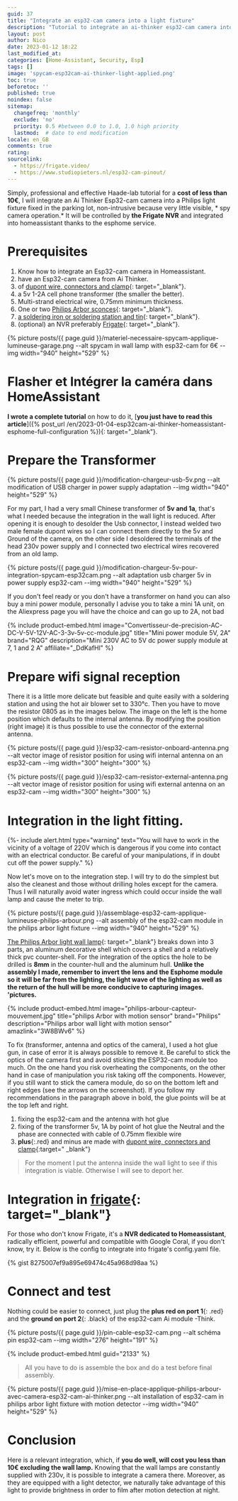 ```yaml
---
guid: 37
title: "Integrate an esp32-cam camera into a light fixture"
description: "Tutorial to integrate an ai-thinker esp32-cam camera into a garage light in spycam mode for less than 10€"
layout: post
author: Nico
date: 2023-01-12 18:22
last_modified_at: 
categories: [Home-Assistant, Security, Esp]
tags: []
image: 'spycam-esp32cam-ai-thinker-light-applied.png'
toc: true
beforetoc: ''
published: true
noindex: false
sitemap:
  changefreq: 'monthly'
  exclude: 'no'
  priority: 0.5 #between 0.0 to 1.0, 1.0 high priority
  lastmod:  # date to end modification
locale: en_GB
comments: true
rating:  
sourcelink:
  - https://frigate.video/
  - https://www.studiopieters.nl/esp32-cam-pinout/
---
```


Simply, professional and effective Haade-lab tutorial for a **cost of less than 10€**, I will integrate an Ai Thinker Esp32-cam camera into a Philips light fixture fixed in the parking lot, non-intrusive because very little visible, * spy camera operation.* It will be controlled by **the Frigate NVR** and integrated into homeassistant thanks to the esphome service.

# Prerequisites
1. Know how to integrate an Esp32-cam camera in Homeassistant.
2. have an Esp32-cam camera from Ai Thinker.
3. of [dupont wire, connectors and clamp](https://s.click.aliexpress.com/e/_DDtM9rZ){: target="_blank"}.
4. a 5v 1-2A cell phone transformer (the smaller the better).
5. Multi-strand electrical wire, 0.75mm minimum thickness.
6. One or two [Philips Arbor sconces](https://amzn.to/3W8BWv6){: target="_blank"}.
7. [a soldering iron or soldering station and tin](https://s.click.aliexpress.com/e/_DBNhnb1){: target="_blank"}.
8. (optional) an NVR preferably [Frigate](https://frigate.video/){: target="_blank"}.


{% picture posts/{{ page.guid }}/materiel-necessaire-spycam-applique-lumineuse-garage.png --alt spycam in wall lamp with esp32-cam for 6€ --img width="940" height="529" %}


# Flasher et Intégrer la caméra dans HomeAssistant

**I wrote a complete tutorial** on how to do it, [**you just have to read this article**]({% post_url /en/2023-01-04-esp32cam-ai-thinker-homeassistant-esphome-full-configuration %}){: target="_blank"}.

# Prepare the Transformer

{% picture posts/{{ page.guid }}/modification-chargeur-usb-5v.png --alt modification of USB charger in power supply adaptation --img width="940" height="529" %}

For my part, I had a very small Chinese transformer of **5v and 1a**, that's what I needed because the integration in the wall light is reduced. After opening it is enough to desolder the Usb connector, I instead welded two male female dupont wires so I can connect them directly to the 5v and Ground of the camera, on the other side I desoldered the terminals of the head 230v power supply and I connected two electrical wires recovered from an old lamp.

{% picture posts/{{ page.guid }}/modification-chargeur-5v-pour-integration-spycam-esp32cam.png --alt adaptation usb charger 5v in power supply esp32-cam --img width="940" height="529" %}

If you don't feel ready or you don't have a transformer on hand you can also buy a mini power module, personally I advise you to take a mini 1A unit, on the Aliexpress page you will have the choice and can go up to 2A, not bad

{% include product-embed.html image="Convertisseur-de-precision-AC-DC-V-5V-12V-AC-3-3v-5v-cc-module.jpg" title="Mini power module 5V, 2A" brand="RQG" description="Mini 230V AC to 5V dc power supply module at 7, 1 and 2 A" affiliate="_DdKafHl" %}

# Prepare wifi signal reception

There it is a little more delicate but feasible and quite easily with a soldering station and using the hot air blower set to 330°c. Then you have to move the resistor 0805 as in the images below. The image on the left is the home position which defaults to the internal antenna. By modifying the position (right image) it is thus possible to use the connector of the external antenna.

{% picture posts/{{ page.guid }}/esp32-cam-resistor-onboard-antenna.png --alt vector image of resistor position for using wifi internal antenna on an esp32-cam --img width="300" height="300" %}

{% picture posts/{{ page.guid }}/esp32-cam-resistor-external-antenna.png --alt vector image of resistor position for using wifi external antenna on an esp32-cam --img width="300" height="300" %}

# Integration in the light fitting.

{%- include alert.html type="warning" text="You will have to work in the vicinity of a voltage of 220V which is dangerous if you come into contact with an electrical conductor. Be careful of your manipulations, if in doubt cut off the power supply." %}

Now let's move on to the integration step. I will try to do the simplest but also the cleanest and those without drilling holes except for the camera. Thus I will naturally avoid water ingress which could occur inside the wall lamp and cause the meter to trip.

{% picture posts/{{ page.guid }}/assemblage-esp32-cam-applique-lumineuse-philips-arbour.png --alt assembly of the esp32-cam module in the philips arbor light fixture --img width="940" height="529" %}

[The Philips Arbor light wall lamp](https://amzn.to/3W8BWv6){: target="_blank"} breaks down into 3 parts, an aluminum decorative shell which covers a shell and a relatively thick pvc counter-shell. For the integration of the optics the hole to be drilled is **8mm** in the counter-hull and the aluminum hull.
**Unlike the assembly I made, remember to invert the lens and the Esphome module so it will be far from the lighting, the light wave of the lighting as well as the return of the hull will be more conducive to capturing images. 'pictures.**

{% include product-embed.html image="philips-arbour-capteur-mouvement.jpg" title="philips Arbor with motion sensor" brand="Philips" description="Philips arbor wall light with motion sensor" amazlink="3W8BWv6" %}

To fix (transformer, antenna and optics of the camera), I used a hot glue gun, in case of error it is always possible to remove it. Be careful to stick the optics of the camera first and avoid sticking the ESP32-cam module too much. On the one hand you risk overheating the components, on the other hand in case of manipulation you risk taking off the components. However, if you still want to stick the camera module, do so on the bottom left and right edges (see the arrows on the screenshot). If you follow my recommendations in the paragraph above in bold, the glue points will be at the top left and right.

1. fixing the esp32-cam and the antenna with hot glue
2. fixing of the transformer 5v, 1A by point of hot glue the Neutral and the phase are connected with cable of 0.75mm flexible wire
3. **plus**{:.red} and minus are made with [dupont wire, connectors and clamp](https://s.click.aliexpress.com/e/_DDtM9rZ){:target=" _blank"}

> For the moment I put the antenna inside the wall light to see if this integration is viable. Otherwise I will see to deport her.

# Integration in [frigate](https://frigate.video/){: target="_blank"}

For those who don't know Frigate, it's a **NVR dedicated to Homeassistant**, radically efficient, powerful and compatible with Google Coral, if you don't know, try it. Below is the config to integrate into frigate's config.yaml file.

{% gist 8275007ef9a895e69474c45a968d98aa %}

# Connect and test

Nothing could be easier to connect, just plug the **plus red on port 1**{: .red} and the **ground on port 2**{: .black} of the esp32-cam Ai module -Think.

{% picture posts/{{ page.guid }}/pin-cable-esp32-cam.png --alt schéma pin esp32-cam --img width="276" height="191" %}

{% include product-embed.html guid="2133" %}

> All you have to do is assemble the box and do a test before final assembly. 

{% picture posts/{{ page.guid }}/mise-en-place-applique-philips-arbour-avec-camera-esp32-cam-ai-thinker.png --alt installation of esp32-cam in philips arbor light fixture with motion detector --img width="940" height="529" %}

# Conclusion

Here is a relevant integration, which, if **you do well, will cost you less than 10€ excluding the wall lamp.** Knowing that the wall lamps are constantly supplied with 230v, it is possible to integrate a camera there. Moreover, as they are equipped with a light detector, we naturally take advantage of this light to provide brightness in order to film after motion detection at night.

